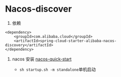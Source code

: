 # Nacos-discover

1. 依赖
```
<dependency>
    <groupId>com.alibaba.cloud</groupId>
    <artifactId>spring-cloud-starter-alibaba-nacos-discovery</artifactId>
</dependency>
```
1. nacos 安装 [nacos-quick-start](https://nacos.io/zh-cn/docs/quick-start.html)
   
   - `sh startup.sh -m standalone`单机启动
   